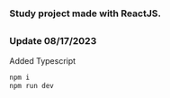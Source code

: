 ### Study project made with ReactJS.

##

### Update 08/17/2023

Added Typescript

```bash
npm i
npm run dev
```
